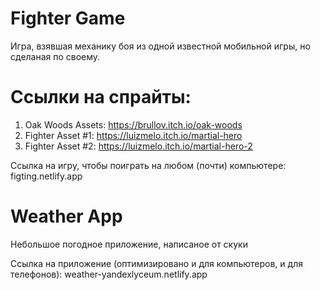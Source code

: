 # Fighter Game
Игра, взявшая механику боя из одной известной мобильной игры, но сделаная по своему. 
# Ссылки на спрайты:
1. Oak Woods Assets: https://brullov.itch.io/oak-woods
2. Fighter Asset #1: https://luizmelo.itch.io/martial-hero
3. Fighter Asset #2: https://luizmelo.itch.io/martial-hero-2


Ссылка на игру, чтобы поиграть на любом (почти) компьютере:
figting.netlify.app

# Weather App
Небольшое погодное приложение, написаное от скуки

Ссылка на приложение (оптимизировано и для компьютеров, и для телефонов):
weather-yandexlyceum.netlify.app
